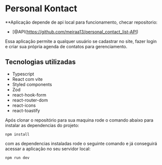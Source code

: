 # Personal Kontact

**Aplicação depende de api local para funcionamento, checar repositorio:

- [@API(https://github.com/meiraa13/personal_contact_list-API)

Essa aplicação permite a qualquer usuário se cadastrar no site, fazer login e criar sua própria agenda de contatos para gerenciamento.

## Tecnologias utilizadas

- Typescript
- React com vite
- Styled components
- Zod
- react-hook-form
- react-router-dom
- react-icons
- react-toastify

Após clonar o repositório para sua maquina rode o comando abaixo para instalar as dependencias do projeto:

```
npm install
```
com as dependencias instaladas rode o seguinte comando e já conseguirá acessar a aplicação no seu servidor local:

```
npm run dev
```

